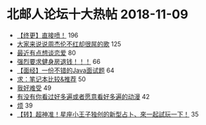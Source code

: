 # 北邮人论坛十大热帖 2018-11-09

- [【终更】直接喷！](https://bbs.byr.cn/article/Picture/3227153) 196
- [大家来说说周杰伦不红却很屌的歌](https://bbs.byr.cn/article/Talking/6065450) 125
- [最近有点想谈恋爱](https://bbs.byr.cn/article/Friends/1897722) 80
- [强烈要求健身房退钱！！！](https://bbs.byr.cn/article/Gymnasium/109816) 66
- [【面经】一份不错的Java面试题](https://bbs.byr.cn/article/Job/2002048) 64
- [求：笔记本比较&amp;推荐](https://bbs.byr.cn/article/DigiLife/305971) 50
- [我好难受](https://bbs.byr.cn/article/Feeling/3086121) 49
- [有没有你看过好多遍或者愿意看好多遍的动漫](https://bbs.byr.cn/article/Comic/629312) 42
- [烦](https://bbs.byr.cn/article/PsyHealthOnline/57400) 39
- [【转】超神准！星座小王子独创的新型占卜、來一起試玩一下！](https://bbs.byr.cn/article/Constellations/326533) 35


